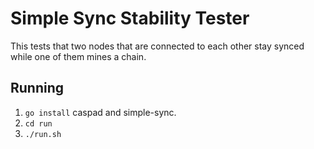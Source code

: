 # Simple Sync Stability Tester
This tests that two nodes that are connected to each other
stay synced while one of them mines a chain.

## Running
 1. `go install` caspad and simple-sync.
 2. `cd run`
 3. `./run.sh`


